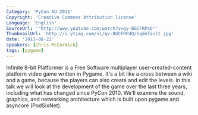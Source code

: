 ```yaml
---
Category: 'PyCon AU 2011'
Copyright: 'Creative Commons Attribution license'
Language: 'English'
SourceUrl: '"http://www.youtube.com/watch?v=qv-BGCFRP4Q"'
ThumbnailUrl: 'http://i.ytimg.com/vi/qv-BGCFRP4Q/hqdefault.jpg'
date: '2011-08-22'
speakers: [Chris McCormick]
tags: [pygame]
---
```

Infinite 8-bit Platformer is a Free Software multiplayer user-created-content
platform video game written in Pygame. It's a bit like a cross between a wiki
and a game, because the players can also create and edit the levels. In this
talk we will look at the development of the game over the last three years,
including what has changed since PyCon 2010. We'll examine the sound,
graphics, and networking architecture which is built upon pygame and asyncore
(PodSixNet).


